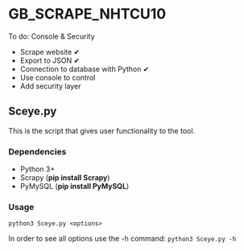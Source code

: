 # GB_SCRAPE_NHTCU10
To do:
Console & Security

- Scrape website ✔
- Export to JSON ✔
- Connection to database with Python ✔
- Use console to control 
- Add security layer

## Sceye.py

This is the script that gives user functionality to the tool.

### Dependencies
- Python 3+ 
- Scrapy (**pip install Scrapy**)
- PyMySQL (**pip install PyMySQL**)

### Usage
`python3 Sceye.py <options>`
  
 In order to see all options use the -h command:
 `python3 Sceye.py -h`

